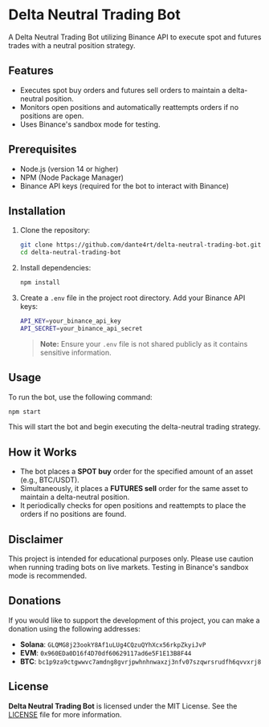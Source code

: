 # Delta Neutral Trading Bot

A Delta Neutral Trading Bot utilizing Binance API to execute spot and futures trades with a neutral position strategy.

## Features

- Executes spot buy orders and futures sell orders to maintain a delta-neutral position.
- Monitors open positions and automatically reattempts orders if no positions are open.
- Uses Binance's sandbox mode for testing.

## Prerequisites

- Node.js (version 14 or higher)
- NPM (Node Package Manager)
- Binance API keys (required for the bot to interact with Binance)

## Installation

1. Clone the repository:

   ```bash
   git clone https://github.com/dante4rt/delta-neutral-trading-bot.git
   cd delta-neutral-trading-bot
   ```

2. Install dependencies:

   ```bash
   npm install
   ```

3. Create a `.env` file in the project root directory. Add your Binance API keys:

   ```bash
   API_KEY=your_binance_api_key
   API_SECRET=your_binance_api_secret
   ```

   > **Note:** Ensure your `.env` file is not shared publicly as it contains sensitive information.

## Usage

To run the bot, use the following command:

```bash
npm start
```

This will start the bot and begin executing the delta-neutral trading strategy.

## How it Works

- The bot places a **SPOT buy** order for the specified amount of an asset (e.g., BTC/USDT).
- Simultaneously, it places a **FUTURES sell** order for the same asset to maintain a delta-neutral position.
- It periodically checks for open positions and reattempts to place the orders if no positions are found.

## Disclaimer

This project is intended for educational purposes only. Please use caution when running trading bots on live markets. Testing in Binance's sandbox mode is recommended.

## Donations

If you would like to support the development of this project, you can make a donation using the following addresses:

- **Solana**: `GLQMG8j23ookY8Af1uLUg4CQzuQYhXcx56rkpZkyiJvP`
- **EVM**: `0x960EDa0D16f4D70df60629117ad6e5F1E13B8F44`
- **BTC**: `bc1p9za9ctgwwvc7amdng8gvrjpwhnhnwaxzj3nfv07szqwrsrudfh6qvvxrj8`

## License

**Delta Neutral Trading Bot** is licensed under the MIT License. See the [LICENSE](./LICENSE) file for more information.

